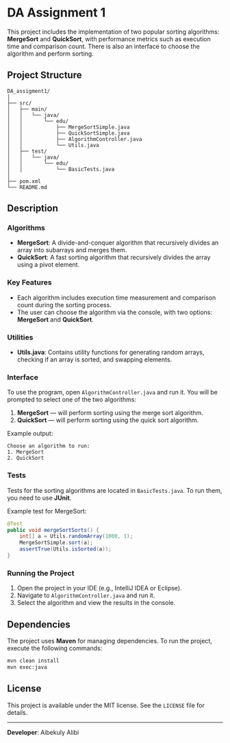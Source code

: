 
# DA Assignment 1 

This project includes the implementation of two popular sorting algorithms: **MergeSort** and **QuickSort**, with performance metrics such as execution time and comparison count. There is also an interface to choose the algorithm and perform sorting.

## Project Structure

```
DA_assigment1/
│
├── src/
│   ├── main/
│   │   └── java/
│   │       └── edu/
│   │           ├── MergeSortSimple.java       
│   │           ├── QuickSortSimple.java        
│   │           ├── AlgorithmController.java    
│   │           └── Utils.java                 
│   ├── test/
│   │   └── java/
│   │       └── edu/
│   │           └── BasicTests.java             
│
├── pom.xml                                      
└── README.md                                    
```

## Description

### Algorithms
- **MergeSort**: A divide-and-conquer algorithm that recursively divides an array into subarrays and merges them.
- **QuickSort**: A fast sorting algorithm that recursively divides the array using a pivot element.

### Key Features
- Each algorithm includes execution time measurement and comparison count during the sorting process.
- The user can choose the algorithm via the console, with two options: **MergeSort** and **QuickSort**.

### Utilities
- **Utils.java**: Contains utility functions for generating random arrays, checking if an array is sorted, and swapping elements.

### Interface
To use the program, open `AlgorithmController.java` and run it. You will be prompted to select one of the two algorithms:
1. **MergeSort** — will perform sorting using the merge sort algorithm.
2. **QuickSort** — will perform sorting using the quick sort algorithm.

Example output:
```
Choose an algorithm to run:
1. MergeSort
2. QuickSort
```

### Tests
Tests for the sorting algorithms are located in `BasicTests.java`. To run them, you need to use **JUnit**.

Example test for MergeSort:
```java
@Test
public void mergeSortSorts() {
    int[] a = Utils.randomArray(1000, 1);
    MergeSortSimple.sort(a);
    assertTrue(Utils.isSorted(a));
}
```

### Running the Project
1. Open the project in your IDE (e.g., IntelliJ IDEA or Eclipse).
2. Navigate to `AlgorithmController.java` and run it.
3. Select the algorithm and view the results in the console.

## Dependencies
The project uses **Maven** for managing dependencies. To run the project, execute the following commands:

```bash
mvn clean install
mvn exec:java
```

## License
This project is available under the MIT license. See the `LICENSE` file for details.

---

**Developer**: Aibekuly Alibi

